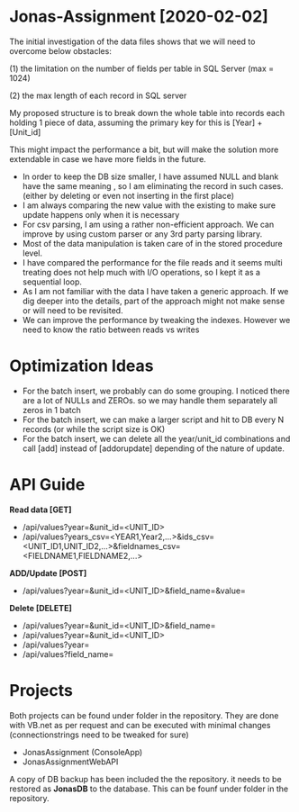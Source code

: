 # Jonas-Assignment [2020-02-02]

The initial investigation of the data files shows that we will need to overcome below obstacles:

(1) the limitation on the number of fields per table in SQL Server (max = 1024)

(2) the max length of each record in SQL server  

 
My proposed structure is to break down the whole table into records each holding 1 piece of data, assuming the primary key for this is [Year] + [Unit_id]

This might impact the performance a bit, but will make the solution more extendable in case we have more fields in the future.


* In order to keep the DB size smaller, I have assumed NULL and blank have the same meaning , so I am eliminating the record in such cases. (either by deleting or even not inserting in the first place)
* I am always comparing the new value with the existing to make sure update happens only when it is necessary
* For csv parsing, I am using a rather non-efficient approach. We can improve by using custom parser or any 3rd party parsing library.
* Most of the data manipulation is taken care of in the stored procedure level.
* I have compared the performance for the file reads and it seems multi treating does not help much with I/O  operations, so I kept it as a sequential loop.
* As I am not familiar with the data I have taken a generic approach. If we dig deeper into the details, part of the approach might not make sense or will need to be revisited.
* We can improve the performance by tweaking the indexes. However we need to know the ratio between reads vs writes


# Optimization Ideas
  * For the batch insert, we probably can do some grouping. I noticed there are a lot of NULLs and ZEROs. so we may handle them separately all zeros in 1 batch
  * For the batch insert, we can make a larger script and hit to DB every N records (or while the script size is OK)
  * For the batch insert, we can delete all the year/unit_id combinations and call [add] instead of [addorupdate] depending of the nature of update.


# API Guide 

**Read data [GET]**

* /api/values?year=<YEAR>&unit_id=<UNIT_ID>
* /api/values?years_csv=<YEAR1,Year2,...>&ids_csv=<UNIT_ID1,UNIT_ID2,...>&fieldnames_csv=<FIELDNAME1,FIELDNAME2,...>

**ADD/Update  [POST]**

* /api/values?year=<YEAR>&unit_id=<UNIT_ID>&field_name=<FIELDNAME>&value=<VALUE>

**Delete  [DELETE]**

* /api/values?year=<YEAR>&unit_id=<UNIT_ID>&field_name=<FIELDNAME>
* /api/values?year=<YEAR>&unit_id=<UNIT_ID>
* /api/values?year=<YEAR>
* /api/values?field_name=<FIELDNAME>

# Projects 

Both projects can be found under <APP> folder in the repository. They are done with VB.net as per request and can be executed with minimal changes
(connectionstrings need to be tweaked for sure)

* JonasAssignment (ConsoleApp) 
* JonasAssignmentWebAPI

A copy of DB backup has been included the the repository. it needs to be restored as **JonasDB** to the database. This can be founf under <DB> folder in the repository. 



 



